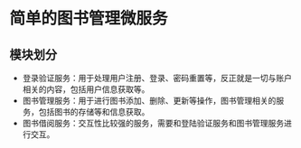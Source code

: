 # 简单的图书管理微服务

## 模块划分

- 登录验证服务：用于处理用户注册、登录、密码重置等，反正就是一切与账户相关的内容，包括用户信息获取等。
- 图书管理服务：用于进行图书添加、删除、更新等操作，图书管理相关的服务，包括图书的存储等和信息获取。
- 图书借阅服务：交互性比较强的服务，需要和登陆验证服务和图书管理服务进行交互。